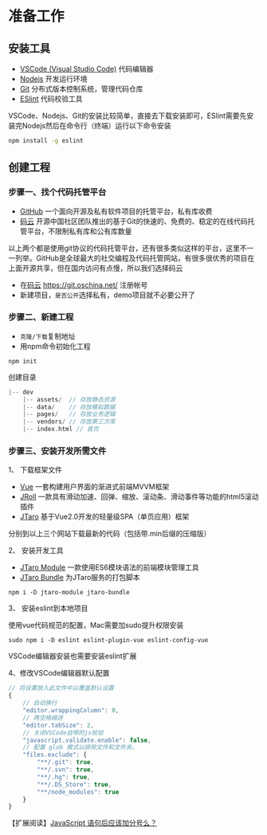 # 准备工作

## 安装工具

- [VSCode (Visual Studio Code)](http://www.vscode.org/) 代码编辑器
- [Nodejs](http://nodejs.cn/) 开发运行环境
- [Git](https://git-scm.com/) 分布式版本控制系统，管理代码仓库
- [ESlint](http://eslint.org/) 代码校验工具

VSCode、Nodejs、Git的安装比较简单，直接去下载安装即可，ESlint需要先安装完Nodejs然后在命令行（终端）运行以下命令安装

```bash
npm install -g eslint
```

## 创建工程

### 步骤一、找个代码托管平台

- [GitHub](https://github.com/) 一个面向开源及私有软件项目的托管平台，私有库收费
- [码云](https://git.oschina.net/) 开源中国社区团队推出的基于Git的快速的、免费的、稳定的在线代码托管平台，不限制私有库和公有库数量

以上两个都是使用git协议的代码托管平台，还有很多类似这样的平台，这里不一一列举。GitHub是全球最大的社交编程及代码托管网站，有很多很优秀的项目在上面开源共享，但在国内访问有点慢，所以我们选择码云

- 在[码云](https://git.oschina.net/) https://git.oschina.net/ 注册帐号
- 新建项目，`是否公开`选择私有，demo项目就不必要公开了

### 步骤二、新建工程

- `克隆/下载`复制地址
- 用npm命令初始化工程

```
npm init
```

创建目录

```c
|-- dev
    |-- assets/  // 存放静态资源
    |-- data/    // 存放模拟数据
    |-- pages/   // 存放业务逻辑
    |-- vendors/ // 存放第三方库
    |-- index.html // 首页
```

### 步骤三、安装开发所需文件

1、 下载框架文件

- [Vue](http://cn.vuejs.org/v2/guide/installation.html) 一套构建用户界面的渐进式前端MVVM框架
- [JRoll](http://www.chjtx.com/JRoll/#download) 一款具有滑动加速、回弹、缩放、滚动条、滑动事件等功能的html5滚动插件
- [JTaro](http://www.chjtx.com/JTaro/) 基于Vue2.0开发的轻量级SPA（单页应用）框架

分别到以上三个网站下载最新的代码（包括带.min后缀的压缩版）

2、 安装开发工具

- [JTaro Module](https://github.com/chjtx/JTaro-Module) 一款使用ES6模块语法的前端模块管理工具
- [JTaro Bundle](https://github.com/chjtx/JTaro-Bundle) 为JTaro服务的打包脚本

```
npm i -D jtaro-module jtaro-bundle
```

3、 安装eslint到本地项目

使用vue代码规范的配置，Mac需要加sudo提升权限安装

```
sudo npm i -D eslint eslint-plugin-vue eslint-config-vue
```

VSCode编辑器安装也需要安装eslint扩展

4、修改VSCode编辑器默认配置

```js
// 将设置放入此文件中以覆盖默认设置
{
    // 自动换行
    "editor.wrappingColumn": 0,
    // 两空格缩进
    "editor.tabSize": 2,
    // 关闭VSCode自带的js校验
    "javascript.validate.enable": false,
    // 配置 glob 模式以排除文件和文件夹。
    "files.exclude": {
        "**/.git": true,
        "**/.svn": true,
        "**/.hg": true,
        "**/.DS_Store": true,
        "**/node_modules": true
    }
}
```

【扩展阅读】[JavaScript 语句后应该加分号么？](https://www.zhihu.com/question/20298345/answer/49551142)


